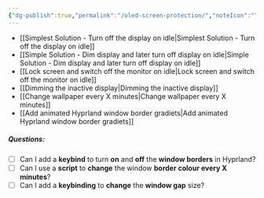 ```yaml
---
{"dg-publish":true,"permalink":"/oled-screen-protection/","noteIcon":""}
---
```


- [[Simplest Solution - Turn off the display on idle\|Simplest Solution - Turn off the display on idle]]
- [[Simple Solution - Dim display and later turn off display on idle\|Simple Solution - Dim display and later turn off display on idle]]
- [[Lock screen and switch off the monitor on idle\|Lock screen and switch off the monitor on idle]]
- [[Dimming the inactive display\|Dimming the inactive display]]
- [[Change wallpaper every X minutes\|Change wallpaper every X minutes]]
- [[Add animated Hyprland window border gradiets\|Add animated Hyprland window border gradiets]]

##### Questions:
- [ ] Can I add a **keybind** to turn **on** and **off** the **window borders** in Hyprland?
- [ ] Can I use a **script** to **change** the window **border colour every X minutes**?
- [ ] Can I add a **keybinding** to **change** the **window gap** size?